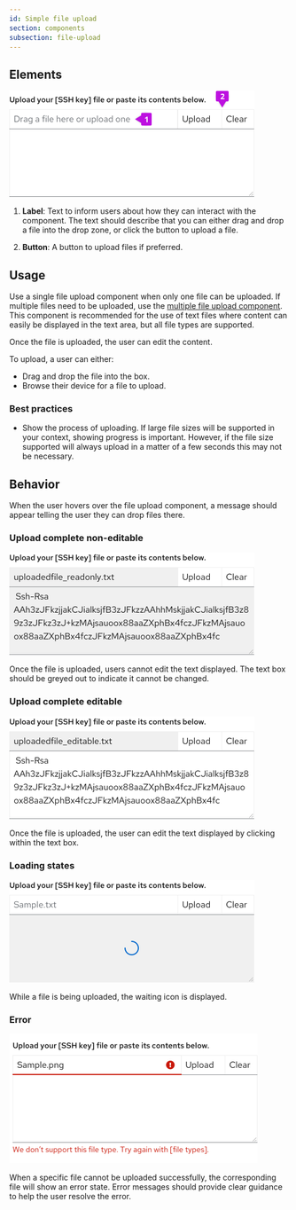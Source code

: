 ```yaml
---
id: Simple file upload
section: components
subsection: file-upload
---
```


## Elements
<img src="./img/Fileupload.png" alt="File Upload" width="442"/> 

1. **Label**: Text to inform users about how they can interact with the component. The text should describe that you can either drag and drop a file into the drop zone, or click the button to upload a file.

2. **Button**: A button to upload files if preferred. 

## Usage

Use a single file upload component when only one file can be uploaded. If multiple files need to be uploaded, use the [multiple file upload component](https://www.patternfly.org/v4/components/file-upload---multiple/). This component is recommended for the use of text files where content can easily be displayed in the text area, but all file types are supported.

Once the file is uploaded, the user can edit the content.

To upload, a user can either:
- Drag and drop the file into the box.
- Browse their device for a file to upload.

### Best practices

- Show the process of uploading. If large file sizes will be supported in your context, showing progress is important. However, if the file size supported will always upload in a matter of a few seconds this may not be necessary. 


## Behavior
When the user hovers over the file upload component, a message should appear telling the user they can drop files there. 

### Upload complete non-editable

<img src="./img/Noneditable.png" alt="File upload with greyed out text box" width="442"/> 

Once the file is uploaded, users cannot edit the text displayed. The text box should be greyed out to indicate it cannot be changed.


### Upload complete editable

<img src="./img/editable.png" alt="File Upload with text editable" width="442"/> 

Once the file is uploaded, the user can edit the text displayed by clicking within the text box.


### Loading states

<img src="./img/Loading.png" alt="File upload with loading symbol" width="442"/> 

While a file is being uploaded, the waiting icon is displayed.


### Error 

<img src="./img/FileError.png" alt="File upload with a an error alert" width="448"/> 

When a specific file cannot be uploaded successfully, the corresponding file will show an error state. Error messages should provide clear guidance to help the user resolve the error.
